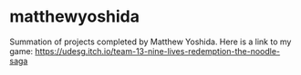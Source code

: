 # matthewyoshida
Summation of projects completed by Matthew Yoshida.
Here is a link to my game: https://udesg.itch.io/team-13-nine-lives-redemption-the-noodle-saga
